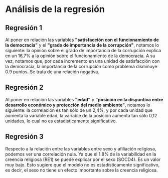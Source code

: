 # Análisis de la regresión

## Regresión 1

Al poner en relación las variables **"satisfacción con el funcionamiento de la democracia"** y el **"grado de importancia de la corrupción"**, notamos lo siguiente: la opinión sobre el grado de importancia de la corrupción explica en un 16,7% a la opinión sobre el funcionamiento de la democracia. A su vez, notamos que, por cada incremento en una unidad de satisfacción con la democracia, la importancia de la corrupción como problema disminuye 0.9 puntos. Se trata de una relación negativa. 

## Regresión 2 

Al poner en relación las variables **"edad"** y **"posición en la disyuntiva entre desarrollo económico y protección del medio ambiente"**, notamos lo siguiente: la correlación es tan sólo de un 2,4%, y por cada unidad que aumenta la variable edad, la variable de la posición aumenta tan sólo 0,12 unidades, lo cual no es estadisticamente significativo.

## Regresión 3 

Respecto a la relación entre las variables entre sexo y afiliación religiosa, podemos ver una correlación nula. Ya que el 1.8% de la variabilidad en la creencia religiosa (RE1) se puede explicar por el sexo (SOCD4). Es un valor muy bajo. Esto sugiere que el modelo no es estadísticamente significativo, es decir, el sexo no tiene un efecto importante sobre la creencia religiosa.
